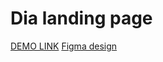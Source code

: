 # Dia landing page
[DEMO LINK](https://DariaVeretyak.github.io/<repo_name>/)
[Figma design](https://www.figma.com/file/7qwsWggv9BAxMi2VPhBuPr/Air-(formerly-Dia)?node-id=9138%3A35)